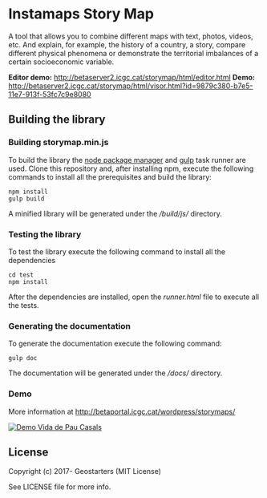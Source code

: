# Instamaps Story Map

A tool that allows you to combine different maps with text, photos, videos, etc. And explain, for example, the history of a country, a story, compare different physical phenomena or demonstrate the territorial imbalances of a certain socioeconomic variable.

**Editor demo:** http://betaserver2.icgc.cat/storymap/html/editor.html
**Demo:** http://betaserver2.icgc.cat/storymap/html/visor.html?id=9879c380-b7e5-11e7-913f-53fc7c9e8080

## Building the library
### Building storymap.min.js
To build the library the [node package manager](https://www.npmjs.com/) and [gulp](https://gulpjs.com/) task runner are used.
Clone this repository and, after installing npm, execute the following commands to install all the prerequisites and build the library:

```
npm install
gulp build
```

A minified library will be generated under the _/build/js/_ directory.

### Testing the library
To test the library execute the following command to install all the dependencies

```
cd test
npm install
```

After the dependencies are installed, open the _runner.html_ file to execute all the tests.

### Generating the documentation
To generate the documentation execute the following command:

```
gulp doc
```

The documentation will be generated under the _/docs/_ directory.

### Demo

More information at http://betaportal.icgc.cat/wordpress/storymaps/

[![Demo Vida de Pau Casals](http://betaportal.icgc.cat/wordpress/wp-content/uploads/2014/01/storymap_icgc_geostarters-1024x499.png)](http://betaserver2.icgc.cat/storymap/html/visor.html?id=9879c380-b7e5-11e7-913f-53fc7c9e8080)

## License

Copyright (c) 2017- Geostarters (MIT License) 

See LICENSE file for more info.
